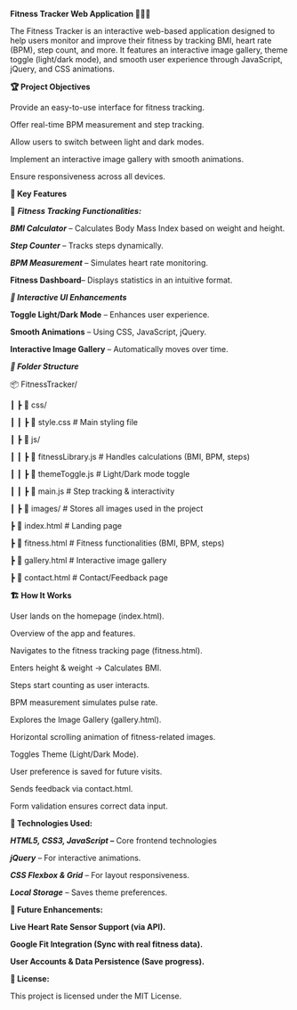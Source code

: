 **Fitness Tracker Web Application 🏋️‍♂️💪**

The Fitness Tracker is an interactive web-based application designed to help users monitor and improve their fitness by tracking BMI, heart rate (BPM), step count, and more. It features an interactive image gallery, theme toggle (light/dark mode), and smooth user experience through JavaScript, jQuery, and CSS animations.

**🏆 Project Objectives**

Provide an easy-to-use interface for fitness tracking.

Offer real-time BPM measurement and step tracking.

Allow users to switch between light and dark modes.

Implement an interactive image gallery with smooth animations.

Ensure responsiveness across all devices.

**🚀 Key Features**

🌟 **_Fitness Tracking Functionalities_**_**:**_

_**BMI Calculator**_ – Calculates Body Mass Index based on weight and height.

_**Step Counter**_ – Tracks steps dynamically.

**_BPM Measurement_** – Simulates heart rate monitoring.

**Fitness Dashboard**– Displays statistics in an intuitive format.


_**🎨 Interactive UI Enhancements**_

**Toggle Light/Dark Mode** – Enhances user experience.

**Smooth Animations** – Using CSS, JavaScript, jQuery.

**Interactive Image Gallery** – Automatically moves over time.

_**📂 Folder Structure**_

📦 FitnessTracker/
 
 ┃ ┣ 📂 css/
 
 ┃ ┃ ┣ 📜 style.css          # Main styling file
 
 ┃ ┣ 📂 js/
 
 ┃ ┃ ┣ 📜 fitnessLibrary.js  # Handles calculations (BMI, BPM, steps)
 
 ┃ ┃ ┣ 📜 themeToggle.js    # Light/Dark mode toggle
 
 ┃ ┃ ┣ 📜 main.js            # Step tracking & interactivity
 
 ┃ ┣ 📂 images/              # Stores all images used in the project
 
 ┣ 📜 index.html             # Landing page
 
 ┣ 📜 fitness.html           # Fitness functionalities (BMI, BPM, steps)
 
 ┣ 📜 gallery.html           # Interactive image gallery
 
 ┣ 📜 contact.html           # Contact/Feedback page

**🏗 How It Works**

User lands on the homepage (index.html).

Overview of the app and features.

Navigates to the fitness tracking page (fitness.html).

Enters height & weight → Calculates BMI.

Steps start counting as user interacts.

BPM measurement simulates pulse rate.

Explores the Image Gallery (gallery.html).

Horizontal scrolling animation of fitness-related images.

Toggles Theme (Light/Dark Mode).

User preference is saved for future visits.

Sends feedback via contact.html.

Form validation ensures correct data input.

**📜 Technologies Used:**

_**HTML5, CSS3, JavaScript –**_ Core frontend technologies

_**jQuery**_ – For interactive animations.

_**CSS Flexbox & Grid**_ – For layout responsiveness.

_**Local Storage**_ – Saves theme preferences.


**🚧 Future Enhancements:**

**Live Heart Rate Sensor Support (via API).**

**Google Fit Integration (Sync with real fitness data).**

**User Accounts & Data Persistence (Save progress).**

**📜 License:**

This project is licensed under the MIT License.
